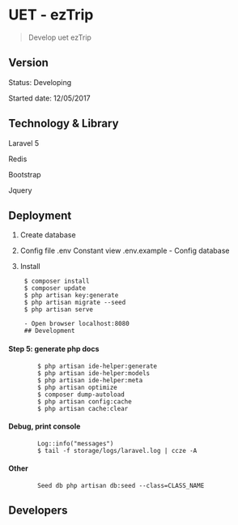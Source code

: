 # UET - ezTrip

> Develop uet ezTrip

## Version
Status: Developing

Started date: 12/05/2017


## Technology & Library
Laravel 5

Redis

Bootstrap

Jquery

## Deployment


1. Create database
      
2. Config file .env
       Constant view .env.example
        - Config database

3. Install

        $ composer install
        $ composer update
        $ php artisan key:generate
        $ php artisan migrate --seed
        $ php artisan serve
        
        - Open browser localhost:8080
        ## Development
                        
#### Step 5: generate php docs
            
            $ php artisan ide-helper:generate
            $ php artisan ide-helper:models
            $ php artisan ide-helper:meta
            $ php artisan optimize
            $ composer dump-autoload
            $ php artisan config:cache
            $ php artisan cache:clear
            
#### Debug, print console
            
            Log::info("messages")
            $ tail -f storage/logs/laravel.log | ccze -A

#### Other
            Seed db php artisan db:seed --class=CLASS_NAME
                

## Developers

